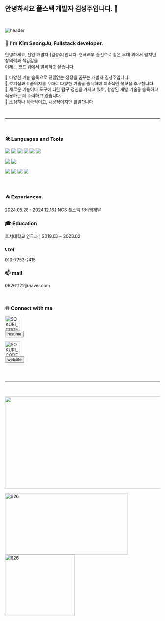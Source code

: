 ## 안녕하세요 풀스택 개발자 김성주입니다. 👋

<!--
![header](https://capsule-render.vercel.app/api?type=waving&color=0:ca848a,100:ffbe98&height=250&section=header&text=Welcome!😊&desc=This%20is%20Git&fontSize=60&animation=fadeIn&fontColor=fff)
-->
<br>


![header](https://capsule-render.vercel.app/api?type=waving&color=_hexcode(fEF4E0)&height=300&section=header&text=Kim&nbsp;SeongJu&fontColor=#FEF4E0&fontAlign=33&fontSize=90&animation=fadeIn)


### 🙋 I'm Kim SeongJu, Fullstack developer. 

안녕하세요, 신입 개발자 <span fontWeight="700px">[김성주]</span>입니다. 연극배우 출신으로 검은 무대 위에서 펼치던 창의력과 책임감을 <br>
이제는 코드 위에서 발휘하고 싶습니다.


🔅 다양한 기술 습득으로 끊임없는 성장을 꿈꾸는 개발자 김성주입니다. <br>
🔅 호기심과 학습의지를 토대로 다양한 기술을 습득하며 지속적인 성장을 추구합니다.  <br>
🔅 새로운 기술이나 도구에 대한 탐구 정신을 가지고 있어, 향상된 개발 기술을 습득하고 적용하는 데 주력하고 있습니다. <br>
🔅 소심하나 적극적이고, 내성적이지만 활발합니다 

<br>
<hr>
<br>

### 🛠 Languages and Tools
<p>
  <img src="https://img.shields.io/badge/HTML5-E34F26?style=flat-square&logo=html5&logoColor=fff"/>
  <img src="https://img.shields.io/badge/CSS3-1572B6?style=flat-square&logo=css3&logoColor=fff"/> 
  <img src="https://img.shields.io/badge/JavaScript-F7DF1E?style=flat-square&logo=JavaScript&logoColor=fff"/> 
  <img src="https://img.shields.io/badge/jQuery-0769AD?style=flat-square&logo=jQuery&logoColor=fff"/> 
  <img src="https://img.shields.io/badge/React-61DAFB?style=flat-square&logo=React&logoColor=fff"/>
  <img src="https://img.shields.io/badge/Spring-6DB33F?style=flat-square&logo=spring&logoColor=fff"/>
</p>
<p>
  <img src="https://img.shields.io/badge/Oracle-F80000?style=flat-square&logo=Oracle&logoColor=4479A1"/> 
  <img src="https://img.shields.io/badge/JAVA-8F0000?style=flat-square&logo=Java&logoColor=4479A1"/>
</p>
<p>
  <img src="https://img.shields.io/badge/GitHub-gray?style=flat-square&logo=GitHub&logoColor=black"/> 
  <img src="https://img.shields.io/badge/Git-blue?style=flat-square&logo=Git&logoColor=F05032"/> 
  <img src="https://img.shields.io/badge/Visual Studio Code-007ACC?style=flat-square&logo=visualstudiocode&logoColor=#007ACC"/> 
  <img src="https://img.shields.io/badge/Eclipse IDE-2C2255?style=flat-square&logo=eclipseide&logoColor=#fff"/> 
</p>

<br>

### ⛺ Experiences
<p> 2024.05.28 - 2024.12.16 ) NCS 풀스택 자바웹개발</p>



### 🎓 Education
<p> 호서대학교 연극과 |  2019.03 ~ 2023.02 </p>


### 📞 tel 
<p>010-7753-2415</p>


### 📫  mail
<p>06261122@naver.com</p>
<br>


### ♾️ Connect with me

<div display="inline-box">

<P>
  
[<img  alt="SOKURI_CODE | velog" width="48px" src="https://img.icons8.com/color/48/000000/blog.png"/>](http://jojujo.dothome.co.kr/resume_portfol)
<br>
[<button type="button">resume</button>](http://jojujo.dothome.co.kr/resume_portfol)

</P>


<P>
  
[<img alt="SOKURI_CODE | velog" width="48px" src="https://img.icons8.com/?size=100&id=102562&format=png&color=000000"/>](https://626ju.modoo.at)
<br>
[<button type="button">website</button> ](https://626ju.modoo.at)
  
</P>
  
</div>






<br>
<br>
<hr>
<br><br>


<a href="https://github.com/devxb/gitanimals">
<img
  src="https://render.gitanimals.org/farms/626-ju"
  width="600"
  height="300"
/>
</a>
<p>
<img width="400px" height="200px" paddingRight="0px"  align="left" src="https://github-readme-stats.vercel.app/api?username=626-ju&show_icons=true&locale=en" alt="626" />
<img marginTop="0px" marginLeft="0px" width="226px" height="200px" align="left" src="https://github-readme-stats.vercel.app/api/top-langs/?username=626-ju&layout=normal&theme=solarized-light&card_width=200" alt="626" />
</p>

<br>


<br>
<br>


